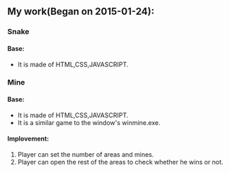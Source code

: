 ## My work(Began on 2015-01-24):

### Snake
#### Base:
- It is made of HTML,CSS,JAVASCRIPT.

### Mine
#### Base:
- It is made of HTML,CSS,JAVASCRIPT.
- It is a similar game to the window's  winmine.exe.
#### Implovement:
1. Player can set the number of areas and mines.
2. Player can open the rest of the areas to check whether he wins or not.

